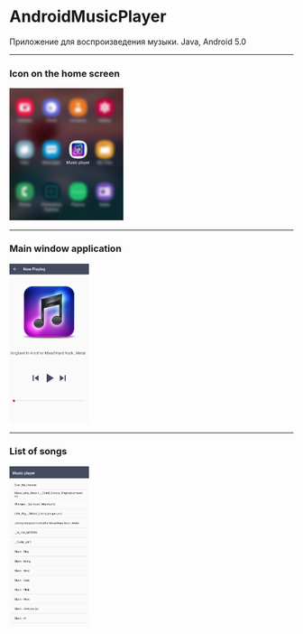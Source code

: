 # AndroidMusicPlayer
Приложение для воспроизведения музыки. Java, Android 5.0



---
### Icon on the home screen
<img src="https://github.com/Araik1/AndroidMusicPlayer/blob/master/imgReadme/homeIcon.png" width="40%" height="40%"/>


---
### Main window application 
<img src="https://github.com/Araik1/AndroidMusicPlayer/blob/master/imgReadme/mainWindow.png" width="28%" height="28%"/>


---
### List of songs
<img src="https://github.com/Araik1/AndroidMusicPlayer/blob/master/imgReadme/listSong.png" width="28%" height="28%"/>


